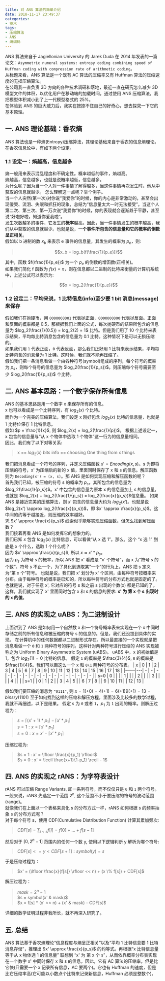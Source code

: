 ```yaml
---
title: 对 ANS 算法的简单介绍
date: 2018-11-17 23:49:37
categories:
- 技术
tags: 
- 压缩算法
- ANS
- 熵编码
---
```

ANS 算法来自于  Jagiellonian University 的 Jarek Duda 在 2014 年发表的一篇论文：`Asymmetric numeral systems:
entropy coding combining speed of Huffman coding with compression rate of arithmetic coding`。  
从标题来看，ANS 算法是一个既有 AC 算法的压缩率又有 Huffman 算法的压缩速度的无损压缩算法。  
在公司我一直负责 3D 方向的各种技术调研和落地，最近一直在研究怎么减少 3D 模型文件的体积，以优化用户在移动端的加载时间。通过使用 ANS 压缩算法，我把模型体积减小到了上一代模型格式的 25%。  
在体验到 ANS 的巨大威力后，我实在按捺不住自己的好奇心，想去探究一下它的基本原理。  
<!-- more -->

## 一. ANS 理论基础：香农熵
ANS 算法也是一种熵(Entropy)压缩算法，其理论基础来自于香农的信息熵理论。  
在香农信息论中，有如下两个设定。  
### 1.1 设定一：熵越高，信息越多
熵一般用来表示混乱程度和不确定性。概率越低的事件，熵越高。  
熵越高，信息越多，也就是说概率越低，信息越多。  
为什么呢？因为当一个人对一件事情了解得越多，当这件事情再次发生时，他从中获取的信息就越少。
怎么理解这一点呢？举个例子。  
当一个人突然(第一次)对你说“我爱你”的时候，你的内心是非常激动的，甚至会出现傻哭、流泪、失眠和抓狂的现象，总结为“信息量太大一时无法接受”。当这个人第二次、第三次、第一万次说“我爱你”的时候，你的表现就会逐渐趋于平静，甚至说“好啦好啦，知道你爱我啦”。  
发生次数越多的事件，它发生的**概率**越高。因此，当一件事情发生的概率越高，我们从中获取的信息就越少。也就是说，**一个事件所包含的信息量和它的概率的倒数呈正相关**。  
假如以 b 进制的数 $x_b$ 来表示 e 事件的信息量，其发生的概率为 $p_e$，则:  
> $$x_b = log_b(f(\frac{1}{p_e}))$$  
 
其中，函数 $f(\frac{1}{p_e})$ 为一个 $p_e$ 的倒数的增函数(正相关)。  
如果我们简化 f 函数为 $f(x) = x$，则在信息都以二进制的比特来衡量的计算机系统中，上述公式可以表示为: 
> $$x = log_2(\frac{1}{p_e})$$  

### 1.2 设定二：平均来说，1 比特信息(info)至少要 1 bit 消息(message)来保存
假如我们在抛硬币，用 `0000000001` 代表抛正面，`0000000000` 代表抛反面。正面和反面的概率都是 0.5，那根据我们上面的公式，每次抛硬币的结果所包含的信息量为 $log_2(\frac{1}{0.5}) = log_2(2) = 1$ 比特。但是我们用了 10 个比特来表示结果，平均每比特消息包含的信息量为 0.1 比特。这种情况下是可以无损压缩的。  
如果我们用 `1` 代表正面，`0` 代表反面，那么我们正好用 1 比特来表示结果，平均每比特包含的消息量为 1 比特。这时候，我们就不能再压缩了。  
假如我们把一条消息看做一个由各种符号(symbol)组成的序列，每个符号的概率为 $p_s$，则每个符号的信息量为 $log_2(\frac{1}{p_s})$。则压缩每个符号需要至少 $log_2(\frac{1}{p_s})$ 个比特。

## 二. ANS 基本思路：一个数字保存所有信息
ANS 的基本思路是用一个数字 x 来保存所有的信息。  
x 也可以看成是一个比特序列，有 $log_2(x)$ 个比特。  
而作为一个完美的压缩算法，我们设定 x 刚好包含 $log_2(x)$ 比特的信息量，也就是 1 比特位保存 1 比特信息。  
假如 $p = \frac{1}{x}$, 则 $log_2(x) = log_2(\frac{1}{p})$。 根据上述设定一，x 包含的信息量与“从 x 个物体中选取 1 个物体”这一行为的信息量相同。  
因此，我们有了以下对等关系:
> x == $log_2(x)$ bits info == choosing One thing from x things  

我们把消息看成一个符号的序列，并定义压缩函数 $x' = Encoding(x, s)$。s 为即将压缩的符号，x' 为压缩后的新的 x 值，里面同时保存了 x 和 s 的信息。解压函数则为 `Decoding(x') = (x, s)`。那 ANS 是如何实现压缩和解压函数的呢？  
首先我们已知，被压缩的符号 s 的概率为 $p_s$，其所包含的信息量为 $log_2(\frac{1}{p_s})$。x' 中包含的信息量为原本 x 的信息量加上 s 的信息量，也就是 $log_2(x) + log_2(\frac{1}{p_s}) = log_2(\frac{x}{p_s})$信息量。
如果 ANS 是接近完美的压缩算法，则 $x'$ 包含的信息量大约为 $log_2(x')$。也就是说 $log_2(x') \approx log_2(\frac{x}{p_s})$，即 $x' \approx \frac{x}{p_s}$。这中间的约等于越接近，则压缩的效率越好。  
凭 $x' \approx \frac{x}{p_s}$ 线索似乎能够实现压缩函数，但怎么找到解压函数？  
我们接着再看 ANS 是如何发挥它的想象力的。  
我们已知 $x$ 包含 $log_2(x)$ 比特信息，可以看做“从 x 选 1”。那么，这个 “x 选 1” 到底是 x 个什么，选取 1 个什么呢？  
因为 $x' \approx \frac{x}{p_s}$, 所以 $x \approx x' * {p_s}$。  
因为 $p_s$ 为符号 s 的概率，所以 ANS 把 x' 看成是 “x' 个符号”，而 x 为“符号 s 的个数”。符号 s 不止一个，为了具化到选取某“一个”的行为上，ANS 把 s 定义为“第 x 个”符号。
也就是说，我们把 x' 划分为 x' 个区间，由每种符号按概率来分布。由于每种符号的概率是已知的，所以每种符号的分布方式也就是固定的了。也就是说，对于任意 x', 它对应的符号 s 和之前 s 出现的个数(x) 都是已知的了。
这样，我们就实现了 x' 里面同时包含 x 和 s 的信息的要求: **x' 为 第 x 个 s 出现时的 x 的值**。

## 三. ANS 的实现之 uABS：为二进制设计
上面讲到了 ANS 是如何用一个自然数 x 和一个符号概率表来实现在一个 x 中同时存储之前的所有信息和被压缩的符号 s 的信息的。但是，我们还没提到具体的实现。
在计算机中的任何数据都以二进制形式存在。所以最直接的一个实现就是把消息看做一个 `0` 和 `1` 两种符号的序列。这种针对两种符号进行压缩的 ANS 实现被称之为 Uniform Binary Asymmetric System (uABS)。
uABS 中，x 的初始值是 1，包含 $log_2(1) = 0$ 比特的信息。
假定 `1` 的概率是 $\frac{3}{4}$, `0` 的概率是 $\frac{1}{4}$。我们可以画这么一个 x 和 `0\1` 两种符号的分布表。
| x   | 0 | 1 | 2 | 3 | 4 | 5 | 6 | 7 | 8 | 9 | 10 | 11 | 12 | 13 | 14 | 15 | 16 | 17 | 18 |
|-----|---| - | - | - | - | - | - | - | - | - | -  | -  | -  | -  | -  | -  | -  | -  | -  |
| s=0 | 0 |   |   |   | 1 |   |   |   | 2 |   |    |    |  3 |    |    |    |  4 |    |    |
| s=1 |   | 0 | 1 | 2 |   | 3 | 4 | 5 |   | 6 |  7 |  8 |    |  9 | 10 | 11 |    | 12 | 13 |  

假如我们要压缩的消息为 `"0111"`, 则 $x = 1 (+0) = 4 (+1) = 6 (+1) 9 (+1) = 13 = binsry(1101)$
至于如何找到这样的压缩和解压方程，里面涉及比较多的数学过程，我就不再细述，以下是结果。
假定 s 为 `0` 或者 `1`，$p_1$ 为 `1` 出现的概率。则解压过程为：  
> $s = \lceil (x' + 1) * p_1 \rceil - \lceil x' * p_1 \rceil$  
> $s = 1: x = \lceil x' * p_1 \rceil$   
> $s = 0 : x = x' - \lceil x' * p_1 \rceil$  

压缩过程为: 
> $s = 1 : x' = \lfloor \frac{x}{p_1} \rfloor$  
> $s = 0 : x' = \lceil \frac{x+1}{1-p_1} \rceil - 1$ 

## 四. ANS 的实现之 rANS：为字符表设计
rANS 可以压缩 Range Variants, 即一系列符号，而不仅仅只是 `0` 和 `1` 两个符号。  
一般来说，rANS 先选定一个范围 $2^n$, 这个范围不小于要压缩的符号的波动范围(range)。  
就像我们在上面以一个表格来具化 s 的分布方式一样，rANS 如何根据 s 的频率抽象 s 的分布方式呢？  
对于每个符号 s，使用 CDF(Cumulative Distribution Function) 计算其累加频次:  
> $CDF[s] = \sum_{i<s}f[i] = f[0] + ... + f[s-1]$    
 
然后对于 $[0, 2^n-1]$ 范围内的任何一个数 y, 使用以下逻辑判断 y 解析为哪个符号:  
> $CDF[s] <= y < CDF[s+1]: symbol(y) = s$

于是压缩过程为：
> $x' = (\lfloor \frac{x}{f[s]} \rfloor << n) + (x \% f[s]) + CDF[s]$

解压过程为：
> $mask = 2^n -1$  
> $s = symbol(x' & mask)$  
> $x = f[s] * (x' >> n) + (x' & mask) – CDF[s]$  

详细的数学证明过程非我所长，就不再深入研究了。

## 五. 总结
ANS 算法基于香农熵理论“信息程度与熵呈正相关”以及“平均 1 比特信息要 1 比特消息存储”，推理出 $x' \approx \frac{x}{p_s}$ 的约等式。再根据“x 比特信息量等于从 x 物体选 1 的信息量” 联想到 “x' 为 第 x 个 s”，从而依靠概率分布表实现在一个数字 x' 中同时保存 x 和 s 的信息。因此，它有 AC 算法的压缩率，但是比它快(只需要一个 x 记录所有信息，AC 要两个)。它也有 Huffman 的速度，但是比它压缩率高(它可能以小数点个比特来记录新信息，Huffman 必须是整数个)。

